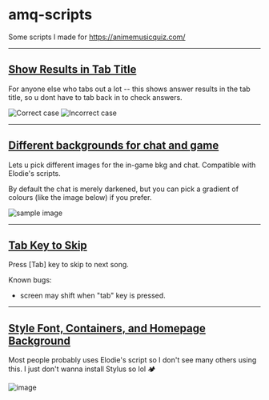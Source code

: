 # amq-scripts

Some scripts I made for https://animemusicquiz.com/

---

## [Show Results in Tab Title](https://github.com/Graywing13/amq-scripts/blob/main/showResultsInTitle.user.js)

For anyone else who tabs out a lot -- this shows answer results in the tab title, so u dont have to tab back in to check answers.

![Correct case](https://media.discordapp.net/attachments/989576545913933924/1040346624381173781/unknown.png)
![Incorrect case](https://media.discordapp.net/attachments/989576545913933924/1040346624737681488/unknown.png)

---

## [Different backgrounds for chat and game](https://github.com/Graywing13/amq-scripts/blob/main/diffBkgForChatAndGame.user.js)

Lets u pick different images for the in-game bkg and chat. Compatible with Elodie's scripts.

By default the chat is merely darkened, but you can pick a gradient of colours (like the image below) if you prefer.

![sample image](https://media.discordapp.net/attachments/854561193879142400/1040756994988068914/unknown.png?width=1254&height=594)

---

## [Tab Key to Skip](https://github.com/Graywing13/amq-scripts/blob/main/tabKeySkip.user.js)

Press [Tab] key to skip to next song.

Known bugs:

- screen may shift when "tab" key is pressed.

---

## [Style Font, Containers, and Homepage Background](https://github.com/Graywing13/amq-scripts/blob/main/styleFontContainerAndHomepageBg.user.js)

Most people probably uses Elodie's script so I don't see many others using this. I just don't wanna install Stylus so lol 🏕️

![image](https://github.com/Graywing13/amq-scripts/assets/30674558/60aba604-4446-4ffb-8f32-3ba5c5b10112)
